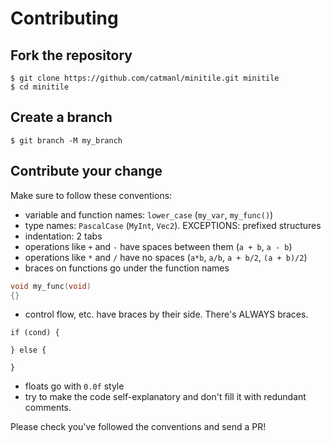 # Contributing
## Fork the repository
```
$ git clone https://github.com/catmanl/minitile.git minitile
$ cd minitile
```

## Create a branch
```
$ git branch -M my_branch
```

## Contribute your change
Make sure to follow these conventions:
- variable and function names: `lower_case` (`my_var`, `my_func()`)
- type names: `PascalCase` (`MyInt`, `Vec2`). EXCEPTIONS: prefixed structures
- indentation: 2 tabs
- operations like `+` and `-` have spaces between them (`a + b`, `a - b`)
- operations like `*` and `/` have no spaces (`a*b`, `a/b`, `a + b/2`, `(a + b)/2`)
- braces on functions go under the function names
```c
void my_func(void)
{}
```

- control flow, etc. have braces by their side. There's ALWAYS braces.
```
if (cond) {

} else {

}
```
- floats go with `0.0f` style
- try to make the code self-explanatory and don't fill it with redundant comments.

Please check you've followed the conventions and send a PR!
